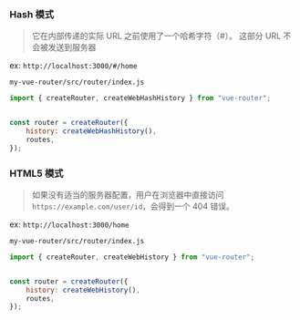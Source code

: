 ### Hash 模式

> 它在内部传递的实际 URL 之前使用了一个哈希字符（#）。 这部分 URL 不会被发送到服务器

ex: `http://localhost:3000/#/home`

`my-vue-router/src/router/index.js`

```js
import { createRouter, createWebHashHistory } from "vue-router";


const router = createRouter({
    history: createWebHashHistory(),
    routes,
});
```

### HTML5 模式

> 如果没有适当的服务器配置，用户在浏览器中直接访问 `https://example.com/user/id`，会得到一个 404 错误。

ex: `http://localhost:3000/home`

`my-vue-router/src/router/index.js`

```js
import { createRouter, createWebHistory } from "vue-router";


const router = createRouter({
    history: createWebHistory(),
    routes,
});
```